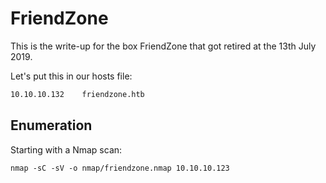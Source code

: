 # FriendZone

This is the write-up for the box FriendZone that got retired at the 13th July 2019.

Let's put this in our hosts file:
```markdown
10.10.10.132    friendzone.htb
```

## Enumeration

Starting with a Nmap scan:

```markdown
nmap -sC -sV -o nmap/friendzone.nmap 10.10.10.123
```
